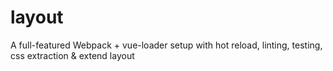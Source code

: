 # layout
A full-featured Webpack + vue-loader setup with hot reload, linting, testing, css extraction &amp; extend layout
